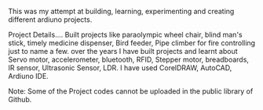 This was my attempt at building, learning, experimenting and creating different ardiuno projects.

Project Details.... Built projects like paraolympic wheel chair, blind man's stick, timely medicine dispenser, Bird feeder, Pipe climber for fire controlling just to name a few.
over the years I have built projects and learnt about Servo motor, accelerometer, bluetooth, RFID, Stepper motor, breadboards, IR sensor, Ultrasonic Sensor, LDR.
I have used CorelDRAW, AutoCAD, Ardiuno IDE.

Note: Some of the Project codes cannot be uploaded in the public library of Github.
